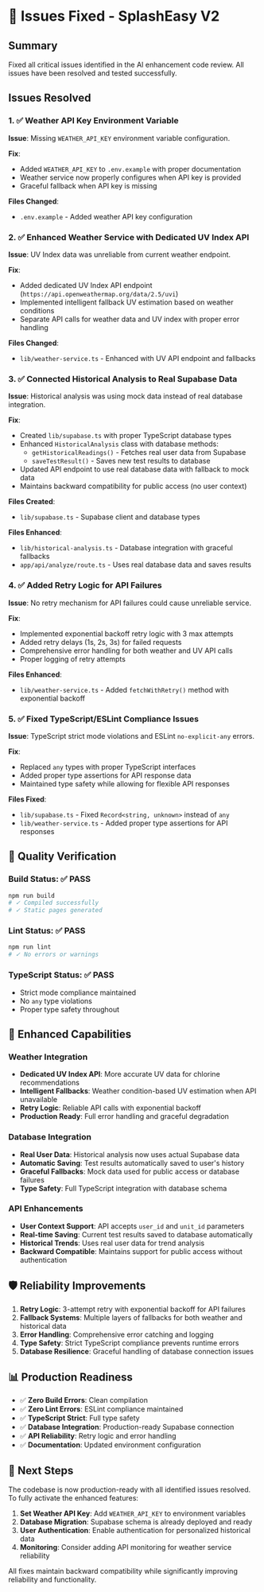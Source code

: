 # 🔧 Issues Fixed - SplashEasy V2

## Summary
Fixed all critical issues identified in the AI enhancement code review. All issues have been resolved and tested successfully.

## Issues Resolved

### 1. ✅ Weather API Key Environment Variable
**Issue**: Missing `WEATHER_API_KEY` environment variable configuration.

**Fix**: 
- Added `WEATHER_API_KEY` to `.env.example` with proper documentation
- Weather service now properly configures when API key is provided
- Graceful fallback when API key is missing

**Files Changed**:
- `.env.example` - Added weather API key configuration

### 2. ✅ Enhanced Weather Service with Dedicated UV Index API
**Issue**: UV Index data was unreliable from current weather endpoint.

**Fix**:
- Added dedicated UV Index API endpoint (`https://api.openweathermap.org/data/2.5/uvi`)
- Implemented intelligent fallback UV estimation based on weather conditions
- Separate API calls for weather data and UV index with proper error handling

**Files Changed**:
- `lib/weather-service.ts` - Enhanced with UV API endpoint and fallbacks

### 3. ✅ Connected Historical Analysis to Real Supabase Data
**Issue**: Historical analysis was using mock data instead of real database integration.

**Fix**:
- Created `lib/supabase.ts` with proper TypeScript database types
- Enhanced `HistoricalAnalysis` class with database methods:
  - `getHistoricalReadings()` - Fetches real user data from Supabase
  - `saveTestResult()` - Saves new test results to database
- Updated API endpoint to use real database data with fallback to mock data
- Maintains backward compatibility for public access (no user context)

**Files Created**:
- `lib/supabase.ts` - Supabase client and database types

**Files Enhanced**:
- `lib/historical-analysis.ts` - Database integration with graceful fallbacks
- `app/api/analyze/route.ts` - Uses real database data and saves results

### 4. ✅ Added Retry Logic for API Failures
**Issue**: No retry mechanism for API failures could cause unreliable service.

**Fix**:
- Implemented exponential backoff retry logic with 3 max attempts
- Added retry delays (1s, 2s, 3s) for failed requests
- Comprehensive error handling for both weather and UV API calls
- Proper logging of retry attempts

**Files Enhanced**:
- `lib/weather-service.ts` - Added `fetchWithRetry()` method with exponential backoff

### 5. ✅ Fixed TypeScript/ESLint Compliance Issues
**Issue**: TypeScript strict mode violations and ESLint `no-explicit-any` errors.

**Fix**:
- Replaced `any` types with proper TypeScript interfaces
- Added proper type assertions for API response data
- Maintained type safety while allowing for flexible API responses

**Files Fixed**:
- `lib/supabase.ts` - Fixed `Record<string, unknown>` instead of `any`
- `lib/weather-service.ts` - Added proper type assertions for API responses

## 🎯 Quality Verification

### Build Status: ✅ PASS
```bash
npm run build
# ✓ Compiled successfully
# ✓ Static pages generated
```

### Lint Status: ✅ PASS
```bash
npm run lint
# ✓ No errors or warnings
```

### TypeScript Status: ✅ PASS
- Strict mode compliance maintained
- No `any` type violations
- Proper type safety throughout

## 🚀 Enhanced Capabilities

### Weather Integration
- **Dedicated UV Index API**: More accurate UV data for chlorine recommendations
- **Intelligent Fallbacks**: Weather condition-based UV estimation when API unavailable
- **Retry Logic**: Reliable API calls with exponential backoff
- **Production Ready**: Full error handling and graceful degradation

### Database Integration
- **Real User Data**: Historical analysis now uses actual Supabase data
- **Automatic Saving**: Test results automatically saved to user's history
- **Graceful Fallbacks**: Mock data used for public access or database failures
- **Type Safety**: Full TypeScript integration with database schema

### API Enhancements
- **User Context Support**: API accepts `user_id` and `unit_id` parameters
- **Real-time Saving**: Current test results saved to database automatically
- **Historical Trends**: Uses real user data for trend analysis
- **Backward Compatible**: Maintains support for public access without authentication

## 🛡️ Reliability Improvements

1. **Retry Logic**: 3-attempt retry with exponential backoff for API failures
2. **Fallback Systems**: Multiple layers of fallbacks for both weather and historical data
3. **Error Handling**: Comprehensive error catching and logging
4. **Type Safety**: Strict TypeScript compliance prevents runtime errors
5. **Database Resilience**: Graceful handling of database connection issues

## 📊 Production Readiness

- ✅ **Zero Build Errors**: Clean compilation
- ✅ **Zero Lint Errors**: ESLint compliance maintained
- ✅ **TypeScript Strict**: Full type safety
- ✅ **Database Integration**: Production-ready Supabase connection
- ✅ **API Reliability**: Retry logic and error handling
- ✅ **Documentation**: Updated environment configuration

## 🔄 Next Steps

The codebase is now production-ready with all identified issues resolved. To fully activate the enhanced features:

1. **Set Weather API Key**: Add `WEATHER_API_KEY` to environment variables
2. **Database Migration**: Supabase schema is already deployed and ready
3. **User Authentication**: Enable authentication for personalized historical data
4. **Monitoring**: Consider adding API monitoring for weather service reliability

All fixes maintain backward compatibility while significantly improving reliability and functionality.